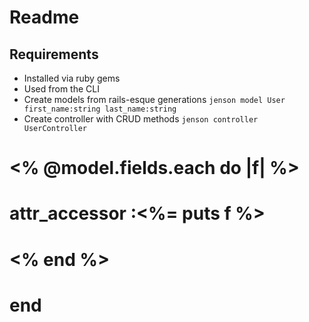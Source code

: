 # Readme

## Requirements

* Installed via ruby gems
* Used from the CLI
* Create models from rails-esque generations `jenson model User first_name:string last_name:string`
* Create controller with CRUD methods `jenson controller UserController`


# <% @model.fields.each do |f| %>
# 	attr_accessor :<%= puts f %>
# <% end %> 

# end